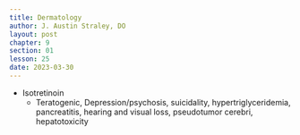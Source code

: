 ```yaml
---
title: Dermatology
author: J. Austin Straley, DO
layout: post
chapter: 9
section: 01
lesson: 25
date: 2023-03-30
---
```


- Isotretinoin
  - Teratogenic, Depression/psychosis, suicidality, hypertriglyceridemia, pancreatitis, hearing and visual loss, pseudotumor cerebri, hepatotoxicity